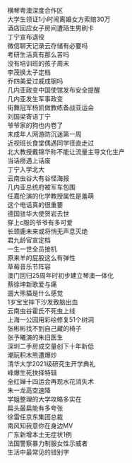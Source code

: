 横琴粤澳深度合作区  
大学生领证1小时闹离婚女方索赔30万  
酒店回应女子房间遭陌生男刷卡  
丁宁宣布退役  
微信聊天记录云存储有必要吗  
考研生活真有那么苦吗  
没有培训班的孩子周末  
李茂换太子定档  
乔四美爱过戚成钢吗  
几内亚政变中国使馆发布安全提醒  
几内亚发生军事政变  
街舞冠军杨凯做教练备战亚运会  
刘国梁寄语丁宁  
爷爷家的狗也内卷了  
未成年人网游防沉迷第一周  
近视班长食堂偶遇同学径直走过  
北大教授戴锦华称不能让流量主导文化生产  
当话痨遇上话废  
丁宁入学北大  
云南虫谷大有谷怪海报  
几内亚总统府被军车包围  
任嘉伦演的化学教授属性是羞萌  
这个电话真的很重要  
德国驻华大使贺岩去世  
穿上c服的爷爷有多可爱  
长颈鹿未来或将悄无声息灭绝  
君九龄官宣定档  
一生一世全员接机  
原来羊的屁股这么有弹性  
草莓音乐节阵容  
澳门回归25周年时初步建立琴澳一体化  
蔡徐坤新歌爱与痛  
遛大熊猫是什么感觉  
1岁宝宝摔下沙发致脑出血  
云南虫谷霍氏不死虫上线  
上海一公园用彩绘修复51个树洞  
张彬彬找不到自己藏的椅子  
张予曦演的朱旧医生  
深圳二手房成交量创下十年新低  
潮玩积木熊遭爆炒  
清华大学2021级研究生开学典礼  
峰爆生死抉择特辑  
全红婵十四运会再现水花消失术  
朱一龙高空速降  
学姐整理的大学攻略多实在  
扁头最扁能有多夸张  
徐雷任京东集团总裁  
南风知我意你在身边MV  
广东新增本土无症状1例  
法国警察暴力制服女性示威者  
生活中最常见的错别字  
